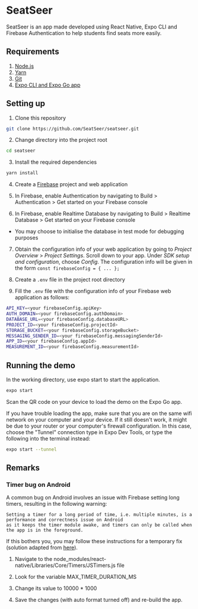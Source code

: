 # SeatSeer
SeatSeer is an app made developed using React Native, Expo CLI and Firebase Authentication to help students find seats more easily.

## Requirements
1. [Node.js](https://nodejs.org/)
2. [Yarn](https://yarnpkg.com/getting-started/install)
3. [Git](https://git-scm.com/)
4. [Expo CLI and Expo Go app](https://docs.expo.io/get-started/installation/)

## Setting up
1. Clone this repository

```bash
git clone https://github.com/SeatSeer/seatseer.git
```

2. Change directory into the project root

```bash
cd seatseer
```

3. Install the required dependencies

```bash
yarn install
```

4. Create a [Firebase](https://firebase.google.com/) project and web application

5. In Firebase, enable Authentication by navigating to Build > Authentication > Get started on your Firebase console

6. In Firebase, enable Realtime Database by navigating to Build > Realtime Database > Get started on your Firebase console

* You may choose to initialise the database in test mode for debugging purposes

7. Obtain the configuration info of your web application by going to _Project Overview_ > _Project Settings_. Scroll down to your app.
Under _SDK setup and configuration_, choose _Config_. The configuration info will be given in the form `const firebaseConfig = { ... };`

8. Create a `.env` file in the project root directory

9. Fill the `.env` file with the configuration info of your Firebase web application as follows:

```sh
API_KEY=<your firebaseConfig.apiKey>
AUTH_DOMAIN=<your firebaseConfig.authDomain>
DATABASE_URL=<your firebaseConfig.databaseURL>
PROJECT_ID=<your firebaseConfig.projectId>
STORAGE_BUCKET=<your firebaseConfig.storageBucket>
MESSAGING_SENDER_ID=<your firebaseConfig.messagingSenderId>
APP_ID=<your firebaseConfig.appId>
MEASUREMENT_ID=<your firebaseConfig.measurementId>
```

## Running the demo
In the working directory, use expo start to start the application.

```bash
expo start
```

Scan the QR code on your device to load the demo on the Expo Go app.

If you have trouble loading the app, make sure that you are on the same wifi network on your computer and your device.
If it still doesn't work, it might be due to your router or your computer's firewall configuration. In this case, choose the "Tunnel" connection type in Expo Dev Tools, or type the following into the terminal instead:

```bash
expo start --tunnel
```

## Remarks

### Timer bug on Android

A common bug on Android involves an issue with Firebase setting long timers, resulting in the following warning:

```
Setting a timer for a long period of time, i.e. multiple minutes, is a performance and correctness issue on Android
as it keeps the timer module awake, and timers can only be called when the app is in the foreground.
```

If this bothers you, you may follow these instructions for a temporary fix (solution adapted from [here](https://stackoverflow.com/questions/44603362/setting-a-timer-for-a-long-period-of-time-i-e-multiple-minutes)).

1. Navigate to the node_modules/react-native/Libraries/Core/Timers/JSTimers.js file

2. Look for the variable MAX_TIMER_DURATION_MS

3. Change its value to 10000 * 1000

4. Save the changes (with auto format turned off) and re-build the app.